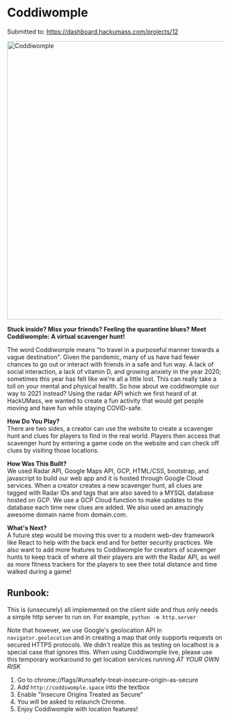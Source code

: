 # Coddiwomple
Submitted to: https://dashboard.hackumass.com/projects/12

<img src="https://hackumass.blob.core.windows.net/hackumass-viii/project/Coddiwomple.PNG" alt="Coddiwomple" width="650"/>

<b> Stuck inside? Miss your friends? Feeling the quarantine blues? Meet Coddiwomple: A virtual scavenger hunt! </b>

The word Coddiwomple means "to travel in a purposeful manner towards a vague destination". Given the pandemic, many of us have had fewer chances to go out or interact with friends in a safe and fun way. A lack of social interaction, a lack of vitamin D, and growing anxiety in the year 2020; sometimes this year has felt like we're all a little lost. This can really take a toll on your mental and physical health. So how about we coddiwomple our way to 2021 instead? Using the radar API which we first heard of at HackUMass, we wanted to create a fun activity that would get people moving and have fun while staying COVID-safe. 

<b> How Do You Play? </b>
<br>
There are two sides, a creator can use the website to create a scavenger hunt and clues for players to find in the real world. Players then access that scavenger hunt by entering a game code on the website and can check off clues by visiting those locations.

<b> How Was This Built? </b>
<br>
We used Radar API, Google Maps API, GCP, HTML/CSS, bootstrap, and javascript to build our web app and it is hosted through Google Cloud services. When a creator creates a new scavenger hunt, all clues are tagged with Radar IDs and tags that are also saved to a MYSQL database hosted on GCP. We use a GCP Cloud function to make updates to the database each time new clues are added. We also used an amazingly awesome domain name from domain.com. 

<b> What's Next? </b>
<br>
A future step would be moving this over to a modern web-dev framework like React to help with the back end and for better security practices. We also want to add more features to Coddiwomple for creators of scavenger hunts to keep track of where all their players are with the Radar API, as well as more fitness trackers for the players to see their total distance and time walked during a game!


## Runbook:
This is (unsecurely) all implemented on the client side and thus only needs a simple http server to run on. For example, `python -m http.server`

Note that however, we use Google's geolocation API in `navigator.geolocation` and in creating a map that only supports requests on secured HTTPS protocols. We didn't realize this as testing on localhost is a special case that ignores this. When using Coddiwomple live, please use this temporary workaround to get location services running _AT YOUR OWN RISK_

1. Go to chrome://flags/#unsafely-treat-insecure-origin-as-secure
2. Add `http://coddiwomple.space` into the textbox
3. Enable "Insecure Origins Treated as Secure" 
4. You will be asked to relaunch Chrome.
5. Enjoy Coddiwomple with location features!
